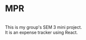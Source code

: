 ﻿# MPR 
 <br>
 This is my group's SEM 3 mini project.
 <br>
 It is an expense tracker using React.

